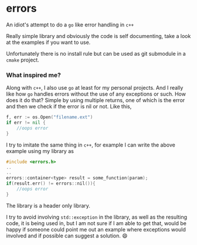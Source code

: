 # errors

An idiot's attempt to do a `go` like error handling in `c++`

Really simple library and obviously the code is self documenting, take a look at the examples if you want to use.

Unfortunately there is no install rule but can be used as git submodule in a `cmake` project.

### What inspired me?

Along with `c++`, I also use `go` at least for my personal projects. And I really like how `go` handles errors without the use of any exceptions or such. How does it do that? Simple by using multiple returns, one of which is the error and then we check if the error is nil or not. Like this,

```go
f, err := os.Open("filename.ext")
if err != nil {
    //oops error
}
```

I try to imitate the same thing in `c++`, for example I can write the above example using my library as

```c++
#include <errors.h>
..
..
errors::container<type> result = some_function(param);
if(result.err() != errors::nil()){
    //oops error
}
```

The library is a header only library. 

I try to avoid involving `std::exception` in the library, as well  as the resulting code, it is being used in, but I am not sure if I am able to get that, would be happy if someone could point me out an example where exceptions would involved and if possible can suggest a solution. :smile: